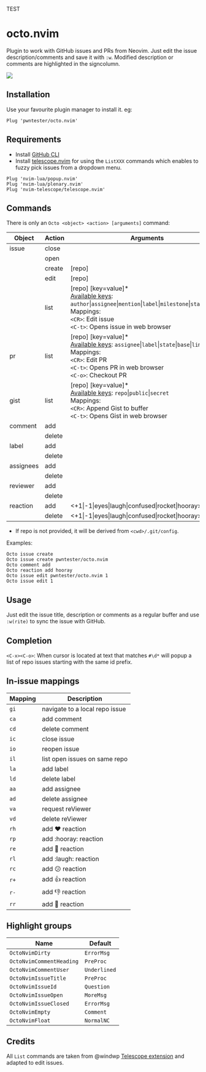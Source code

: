 TEST
# octo.nvim
Plugin to work with GitHub issues and PRs from Neovim. Just edit the issue description/comments and save it with `:w`.
Modified description or comments are highlighted in the signcolumn.


![](https://i.imgur.com/pv9MSJW.png)


## Installation

Use your favourite plugin manager to install it. eg:

```
Plug 'pwntester/octo.nvim'
```

## Requirements

- Install [GitHub CLI](https://cli.github.com/)
- Install [telescope.nvim](https://github.com/nvim-telescope/telescope.nvim) for using the `ListXXX` commands which enables to fuzzy pick issues from a dropdown menu.

```
Plug 'nvim-lua/popup.nvim'
Plug 'nvim-lua/plenary.nvim'
Plug 'nvim-telescope/telescope.nvim'
```


## Commands

There is only an `Octo <object> <action> [arguments]` command: 

| Object | Action | Arguments|
|---|---|---|
| issue | close | |
| | open | |
| | create | [repo] |
| | edit | [repo] <number> |
| | list | [repo] [key=value]*<br>[Available keys](https://cli.github.com/manual/gh_issue_list): `author`\|`assignee`\|`mention`\|`label`\|`milestone`\|`state`\|`limit`<br>Mappings:<br>`<CR>`: Edit issue<br>`<C-t>`: Opens issue in web browser |
| pr | list | [repo] [key=value]*<br>[Available keys](https://cli.github.com/manual/gh_pr_list):  `assignee`\|`label`\|`state`\|`base`\|`limit`<br>Mappings:<br>`<CR>`: Edit PR<br>`<C-t>`: Opens PR in web browser<br>`<C-o>`: Checkout PR |
| gist | list | [repo] [key=value]*<br>[Available keys](https://cli.github.com/manual/gh_gist_list):  `repo`\|`public`\|`secret`<br>Mappings:<br>`<CR>`: Append Gist to buffer<br>`<C-t>`: Opens Gist in web browser |
| comment | add | |
| | delete | |
| label | add | <label> |
| | delete | <label> |
| assignees| add | <assignee> |
| | delete | <assignee> |
| reviewer | add | <reviewer> |
| | delete | <reviewer> |
| reaction | add | <+1\|-1\|eyes\|laugh\|confused\|rocket\|hooray>|
| | delete | <+1\|-1\|eyes\|laugh\|confused\|rocket\|hooray>|

* If repo is not provided, it will be derived from `<cwd>/.git/config`.

Examples:

```
Octo issue create
Octo issue create pwntester/octo.nvim
Octo comment add
Octo reaction add hooray
Octo issue edit pwntester/octo.nvim 1
Octo issue edit 1
```

## Usage

Just edit the issue title, description or comments as a regular buffer and use `:w(rite)` to sync the issue with GitHub.

## Completion

`<C-x><C-o>`: When cursor is located at text that matches `#\d*` will popup a list of repo issues starting with the same id prefix.

## In-issue mappings

| Mapping | Description                    |
| ---     | ---                            |
| `gi`    | navigate to a local repo issue |
| `ca`    | add comment                    |
| `cd`    | delete comment                 |
| `ic`    | close issue                    |
| `io`    | reopen issue                   |
| `il`    | list open issues on same repo  |
| `la`    | add label                      |
| `ld`    | delete label                   |
| `aa`    | add assignee                   |
| `ad`    | delete assignee                |
| `va`    | request reViewer               |
| `vd`    | delete reViewer                |
| `rh`    | add :heart: reaction           |
| `rp`    | add :hooray: reaction          |
| `re`    | add :eyes: reaction            |
| `rl`    | add :laugh: reaction           |
| `rc`    | add :confused: reaction        |
| `r+`    | add :+1: reaction              |
| `r-`    | add :-1: reaction              |
| `rr`    | add :rocket: reaction          |

## Highlight groups

| Name                     | Default      |
| ---                      | ---          |
| `OctoNvimDirty`          | `ErrorMsg`   |
| `OctoNvimCommentHeading` | `PreProc`    |
| `OctoNvimCommentUser`    | `Underlined` |
| `OctoNvimIssueTitle`     | `PreProc`    |
| `OctoNvimIssueId`        | `Question`   |
| `OctoNvimIssueOpen`      | `MoreMsg`    |
| `OctoNvimIssueClosed`    | `ErrorMsg`   |
| `OctoNvimEmpty`          | `Comment`    |
| `OctoNvimFloat`          | `NormalNC`   |

## Credits
All `List` commands are taken from @windwp [Telescope extension](https://github.com/nvim-telescope/telescope-github.nvim) and adapted to edit issues.
